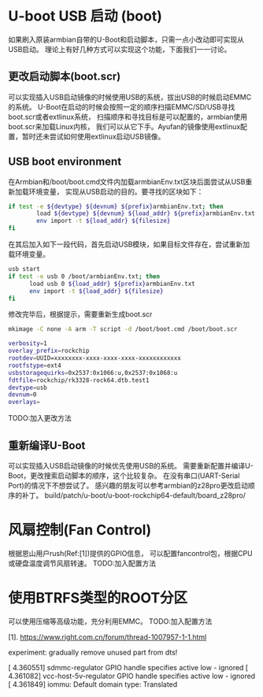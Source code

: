 # U-boot USB 启动 (boot)
如果刷入原装armbian自带的U-Boot和启动脚本，只需一点小改动即可实现从USB启动。
理论上有好几种方式可以实现这个功能，下面我们一一讨论。

## 更改启动脚本(boot.scr)
可以实现插入USB启动镜像的时候使用USB的系统，拔出USB的时候启动EMMC的系统。
U-Boot在启动的时候会按照一定的顺序扫描EMMC/SD/USB寻找boot.scr或者extlinux系统，
扫描顺序和寻找目标是可以配置的，armbian使用boot.scr来加载Linux内核，
我们可以从它下手。Ayufan的镜像使用extlinux配置，暂时还未尝试如何使用extlinux启动USB镜像。

## USB boot environment
在Armbian和/boot/boot.cmd文件内加载armbianEnv.txt区块后面尝试从USB重新加载环境变量，
实现从USB启动的目的。要寻找的区块如下：
```bash
if test -e ${devtype} ${devnum} ${prefix}armbianEnv.txt; then
        load ${devtype} ${devnum} ${load_addr} ${prefix}armbianEnv.txt
        env import -t ${load_addr} ${filesize}
fi
```
在其后加入如下一段代码，首先启动USB模块，如果目标文件存在，尝试重新加载环境变量。
```bash
usb start
if test -e usb 0 /boot/armbianEnv.txt; then
      load usb 0 ${load_addr} ${prefix}armbianEnv.txt
      env import -t ${load_addr} ${filesize}
fi
```
修改完毕后，根据提示，需要重新生成boot.scr
```bash
mkimage -C none -A arm -T script -d /boot/boot.cmd /boot/boot.scr
```

```bash
verbosity=1
overlay_prefix=rockchip
rootdev=UUID=xxxxxxxx-xxxx-xxxx-xxxx-xxxxxxxxxxxx
rootfstype=ext4
usbstoragequirks=0x2537:0x1066:u,0x2537:0x1068:u
fdtfile=rockchip/rk3328-rock64.dtb.test1
devtype=usb
devnum=0
overlays=
```

TODO:加入更改方法

## 重新编译U-Boot
可以实现插入USB启动镜像的时候优先使用USB的系统。
需要重新配置并编译U-Boot，更改搜索启动脚本的顺序，这个比较复杂。
在没有串口(UART-Serial Port)的情况下不想尝试了。
感兴趣的朋友可以参考armbian的z28pro更改启动顺序的补丁。
build/patch/u-boot/u-boot-rockchip64-default/board_z28pro/

# 风扇控制(Fan Control)
根据恩山用户rush(Ref:[1])提供的GPIO信息，
可以配置fancontrol包，根据CPU或硬盘温度调节风扇转速。
TODO:加入配置方法

# 使用BTRFS类型的ROOT分区
可以使用压缩等高级功能，充分利用EMMC。
TODO:加入配置方法


[1]. https://www.right.com.cn/forum/thread-1007957-1-1.html

experiment:
gradually remove unused part from dts!

[    4.360551] sdmmc-regulator GPIO handle specifies active low - ignored
[    4.361082] vcc-host-5v-regulator GPIO handle specifies active low - ignored
[    4.361849] iommu: Default domain type: Translated

